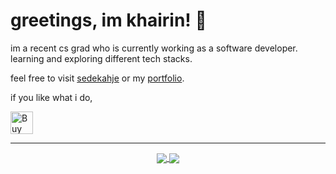 # greetings, im khairin! :wave:

im a recent cs grad who is currently working as a software developer. learning and exploring different tech stacks.

feel free to visit [sedekahje](sedekahje.com) or my [portfolio](khrnchn.xyz).

if you like what i do,

<a href='https://www.buymeacoffee.com/khairin' target='_blank'><img height='36' style='border:0px;height:36px;' src='https://cdn.ko-fi.com/cdn/kofi1.png?v=3' border='0' alt='Buy Me a Coffee' /></a>

---
  
<div align="center"> 
  <a href="">
    <img align="center" src="https://github-readme-stats-sigma-five.vercel.app/api?username=khrnchn&show_icons=true&include_all_commits=true&count_private=true&theme=react&line_height=40" />
  </a>
  <a href="">
    <img align="center" src="https://github-readme-stats.vercel.app/api/top-langs/?username=khrnchn&theme=react&line_height=40&hide=css"/>
  </a>
</div>
